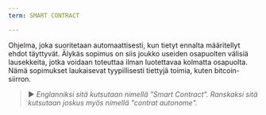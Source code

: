 ```yaml
---
term: SMART CONTRACT

---
```

Ohjelma, joka suoritetaan automaattisesti, kun tietyt ennalta määritellyt ehdot täyttyvät. Älykäs sopimus on siis joukko useiden osapuolten välisiä lausekkeita, jotka voidaan toteuttaa ilman luotettavaa kolmatta osapuolta. Nämä sopimukset laukaisevat tyypillisesti tiettyjä toimia, kuten bitcoin-siirron.

> ► *Englanniksi sitä kutsutaan nimellä "Smart Contract". Ranskaksi sitä kutsutaan joskus myös nimellä "contrat autonome".*
